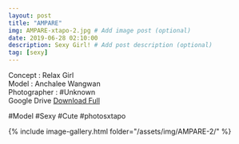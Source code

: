 ```yaml
---
layout: post
title: "AMPARE"
img: AMPARE-xtapo-2.jpg # Add image post (optional)
date: 2019-06-28 02:10:00
description: Sexy Girl! # Add post description (optional)
tag: [sexy]
---
```

Concept : Relax Girl  
Model : Anchalee Wangwan  
Photographer : #Unknown  
Google Drive [Download Full](http://gestyy.com/e0G0aq)

#Model #Sexy #Cute #photosxtapo

{% include image-gallery.html folder="/assets/img/AMPARE-2/" %}
